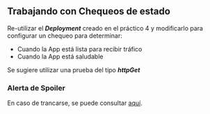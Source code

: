 ## Trabajando con Chequeos de estado

Re-utilizar el ***Deployment*** creado en el práctico 4 y modificarlo para configurar un chequeo para determinar:

- Cuando la App está lista para recibir tráfico
- Cuando la App está saludable

Se sugiere utilizar una prueba del tipo ***httpGet***

### Alerta de Spoiler

En caso de trancarse, se puede consultar [aquí](/Extras/Soluciones/laboratorioK8s/parte5-trabajando_con_probes.md).